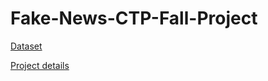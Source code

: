 # Fake-News-CTP-Fall-Project

[Dataset](https://www.kaggle.com/datasets/hassanamin/textdb3)

[Project details](https://docs.google.com/document/d/1o8N6VZA3YwFrz7dcGQarx9YZgF7hIMW4iRBaKGh6XAA/edit?usp=sharing)

